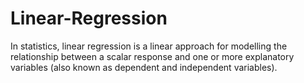 # Linear-Regression
In statistics, linear regression is a linear approach for modelling the relationship between a scalar response and one or more explanatory variables (also known as dependent and independent variables). 
